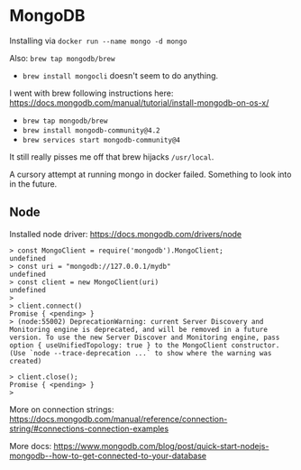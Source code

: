 # MongoDB

Installing via `docker run --name mongo -d mongo`

Also: `brew tap mongodb/brew`

* `brew install mongocli` doesn't seem to do anything.

I went with brew following instructions here:
https://docs.mongodb.com/manual/tutorial/install-mongodb-on-os-x/

* `brew tap mongodb/brew`
* `brew install mongodb-community@4.2`
* `brew services start mongodb-community@4`

It still really pisses me off that brew hijacks `/usr/local`.

A cursory attempt at running mongo in docker failed. Something to look
into in the future.

## Node

Installed node driver:
https://docs.mongodb.com/drivers/node

```
> const MongoClient = require('mongodb').MongoClient;
undefined
> const uri = "mongodb://127.0.0.1/mydb"
undefined
> const client = new MongoClient(uri)
undefined
>
> client.connect()
Promise { <pending> }
> (node:55002) DeprecationWarning: current Server Discovery and Monitoring engine is deprecated, and will be removed in a future version. To use the new Server Discover and Monitoring engine, pass option { useUnifiedTopology: true } to the MongoClient constructor.
(Use `node --trace-deprecation ...` to show where the warning was created)

> client.close();
Promise { <pending> }
>
```

More on connection strings: https://docs.mongodb.com/manual/reference/connection-string/#connections-connection-examples

More docs: https://www.mongodb.com/blog/post/quick-start-nodejs-mongodb--how-to-get-connected-to-your-database



